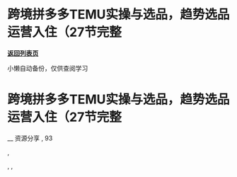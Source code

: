 # 跨境拼多多TEMU实操与选品，趋势选品运营入住（27节完整

[**返回列表页**](/gzh/懒人手册)

小懒自动备份，仅供查阅学习

# 跨境拼多多TEMU实操与选品，趋势选品运营入住（27节完整

__ 资源分享 , 93

,

, ,

